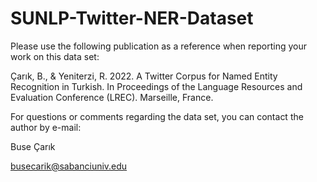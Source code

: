 # SUNLP-Twitter-NER-Dataset



Please use the following publication as a reference when reporting your work on this data set:

Çarık, B., & Yeniterzi, R. 2022. A Twitter Corpus for Named Entity Recognition in Turkish. In Proceedings of the Language Resources and Evaluation Conference (LREC). Marseille, France.


For questions or comments regarding the data set, you can contact the author by e-mail:

Buse Çarık

busecarik@sabanciuniv.edu
